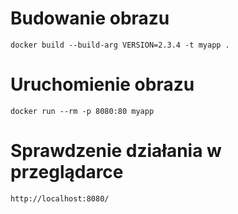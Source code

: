 # Budowanie obrazu

`docker build --build-arg VERSION=2.3.4 -t myapp .`

# Uruchomienie obrazu

`docker run --rm -p 8080:80 myapp`

# Sprawdzenie działania w przeglądarce

`http://localhost:8080/`
